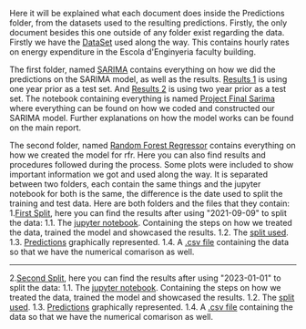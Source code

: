 Here it will be explained what each document does inside the Predictions folder, from the datasets used to the resulting predictions.
Firstly, the only document besides this one outside of any folder exist regarding the data. Firstly we have the [DataSet](https://github.com/peremayolc/UAB_EnergyStudy/blob/main/Predictions/Copy%20of%20Consum%20energia%20Q%202018-2023%20horari.csv) used along the way. This contains hourly rates on energy expenditure in the Escola d'Enginyeria faculty building.

The first folder, named [SARIMA](https://github.com/peremayolc/UAB_EnergyStudy/tree/main/Predictions/SARIMA) contains everything on how we did the predictions on the SARIMA model, as well as the results. [Results 1](https://github.com/peremayolc/UAB_EnergyStudy/blob/main/Predictions/SARIMA/RESULTS%20SARIMA.png) is using one year prior as a test set. And [Results 2](https://github.com/peremayolc/UAB_EnergyStudy/blob/main/Predictions/SARIMA/RESULTS_SARIMA_TEST2YEARS.png) is using two year prior as a test set.
The notebook containing everything is named [Project Final Sarima](https://github.com/peremayolc/UAB_EnergyStudy/blob/main/Predictions/SARIMA/project_final_SARIMA.ipynb) where everything can be found on how we coded and constructed our SARIMA model. Further explanations on how the model works can be found on the main report.

The second folder, named [Random Forest Regressor](https://github.com/peremayolc/UAB_EnergyStudy/tree/main/Predictions/Random%20Forest%20Regressor) contains everything on how we created the model for rfr. Here you can also find results and procedures followed during the process. Some plots were included to show important information we got and used along the way. It is separated between two folders, each contain the same things and the jupyter notebook for both is the same, the difference is the date used to split the training and test data. Here are both folders and the files that they contain:
1.[First Split](https://github.com/peremayolc/UAB_EnergyStudy/tree/main/Predictions/Random%20Forest%20Regressor/SPLIT1), here you can find the results after using "2021-09-09" to split the data:
1.1. The [jupyter notebook](https://github.com/peremayolc/UAB_EnergyStudy/blob/main/Predictions/Random%20Forest%20Regressor/SPLIT1/project_final_RFR.ipynb). Containing the steps on how we treated the data, trained the model and showcased the results.
1.2. The [split used](https://github.com/peremayolc/UAB_EnergyStudy/blob/main/Predictions/Random%20Forest%20Regressor/SPLIT1/test_train%20split.png).
1.3. [Predictions](https://github.com/peremayolc/UAB_EnergyStudy/blob/main/Predictions/Random%20Forest%20Regressor/SPLIT1/PREDICTIONS.png) graphically represented.
1.4. A [.csv file](https://github.com/peremayolc/UAB_EnergyStudy/blob/main/Predictions/Random%20Forest%20Regressor/SPLIT1/data.csv) containing the data so that we have the numerical comarison as well.

------------------------------------------------------------------------------------------------------------------------------------------------------------------------------

2.[Second Split](https://github.com/peremayolc/UAB_EnergyStudy/tree/main/Predictions/Random%20Forest%20Regressor/SPLIT2), here you can find the results after using "2023-01-01" to split the data:
1.1. The [jupyter notebook](https://github.com/peremayolc/UAB_EnergyStudy/blob/main/Predictions/Random%20Forest%20Regressor/SPLIT1/project_final_RFR.ipynb). Containing the steps on how we treated the data, trained the model and showcased the results.
1.2. The [split used](https://github.com/peremayolc/UAB_EnergyStudy/blob/main/Predictions/Random%20Forest%20Regressor/SPLIT2/test_train%20split2.png).
1.3. [Predictions](https://github.com/peremayolc/UAB_EnergyStudy/blob/main/Predictions/Random%20Forest%20Regressor/SPLIT2/PREDICTIONS_split2.png) graphically represented.
1.4. A [.csv file](https://github.com/peremayolc/UAB_EnergyStudy/blob/main/Predictions/Random%20Forest%20Regressor/SPLIT2/data_split2.csv) containing the data so that we have the numerical comarison as well.
